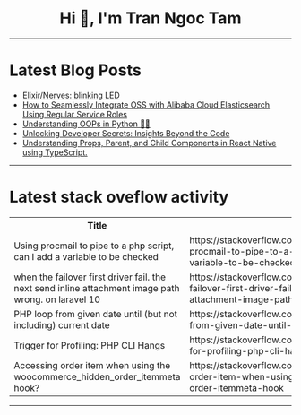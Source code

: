 <h1 align="center">Hi 👋, I'm Tran Ngoc Tam</h1>

---

# Latest Blog Posts 
<!-- BLOG-POST-LIST:START -->
- [Elixir/Nerves: blinking LED](https://dev.to/mnishiguchi/elixirnerves-blinking-led-5gf1)
- [How to Seamlessly Integrate OSS with Alibaba Cloud Elasticsearch Using Regular Service Roles](https://dev.to/a_lucas/how-to-seamlessly-integrate-oss-with-alibaba-cloud-elasticsearch-using-regular-service-roles-59lm)
- [Understanding OOPs in Python 🐍🌠](https://dev.to/kammarianand/understanding-oops-in-python-1k4k)
- [Unlocking Developer Secrets: Insights Beyond the Code](https://dev.to/vuyokazimkane/unlocking-developer-secrets-insights-beyond-the-code-ehf)
- [Understanding Props, Parent, and Child Components in React Native using TypeScript.](https://dev.to/nehi_rugue/understanding-props-parent-and-child-components-in-react-native-using-typescript-3c6e)
<!-- BLOG-POST-LIST:END -->

---

# Latest stack oveflow activity
<table>
  <tr><th>Title</th><th>Link</th></tr>
  <!-- STACKOVERFLOW:START --><tr><td>Using procmail to pipe to a php script, can I add a variable to be checked</td><td>https://stackoverflow.com/questions/78660354/using-procmail-to-pipe-to-a-php-script-can-i-add-a-variable-to-be-checked</td></tr><tr><td>when the failover first driver fail. the next send inline attachment image path wrong. on laravel 10</td><td>https://stackoverflow.com/questions/78660310/when-the-failover-first-driver-fail-the-next-send-inline-attachment-image-path</td></tr><tr><td>PHP loop from given date until &lpar;but not including&rpar; current date</td><td>https://stackoverflow.com/questions/78660275/php-loop-from-given-date-until-but-not-including-current-date</td></tr><tr><td>Trigger for Profiling: PHP CLI Hangs</td><td>https://stackoverflow.com/questions/78660216/trigger-for-profiling-php-cli-hangs</td></tr><tr><td>Accessing order item when using the woocommerce_hidden_order_itemmeta hook?</td><td>https://stackoverflow.com/questions/78659937/accessing-order-item-when-using-the-woocommerce-hidden-order-itemmeta-hook</td></tr><!-- STACKOVERFLOW:END -->
</table>

---


